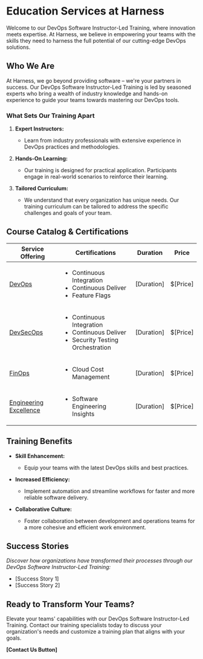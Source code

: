 # Education Services at Harness

Welcome to our DevOps Software Instructor-Led Training, where innovation meets expertise. At Harness, we believe in empowering your teams with the skills they need to harness the full potential of our cutting-edge DevOps solutions.

## Who We Are

At Harness, we go beyond providing software – we're your partners in success. Our DevOps Software Instructor-Led Training is led by seasoned experts who bring a wealth of industry knowledge and hands-on experience to guide your teams towards mastering our DevOps tools.

### What Sets Our Training Apart

1. **Expert Instructors:**
   - Learn from industry professionals with extensive experience in DevOps practices and methodologies.

2. **Hands-On Learning:**
   - Our training is designed for practical application. Participants engage in real-world scenarios to reinforce their learning.

3. **Tailored Curriculum:**
   - We understand that every organization has unique needs. Our training curriculum can be tailored to address the specific challenges and goals of your team.

## Course Catalog & Certifications

| **Service Offering**                       | **Certifications**                                    | **Duration** | **Price** |
|-------------------------------------------|----------------------------------------------------|--------------|-----------|
| [DevOps](Example.com)                      | <ul><li>Continuous Integration</li><li>Continuous Deliver</li><li>Feature Flags</li></ul>                  | [Duration]   | $[Price]   |
| [DevSecOps](Example.com)                        | <ul><li>Continuous Integration</li><li>Continuous Deliver</li><li>Security Testing Orchestration</li></ul>                  | [Duration]   | $[Price]   |
| [FinOps](Example.com)                        | <ul><li>Cloud Cost Management</li></ul>                   | [Duration]   | $[Price]   |
| [Engineering Excellence](Example.com)                        | <ul><li>Software Engineering Insights</li></ul>                 | [Duration]   | $[Price]   |

## Training Benefits

- **Skill Enhancement:**
  - Equip your teams with the latest DevOps skills and best practices.

- **Increased Efficiency:**
  - Implement automation and streamline workflows for faster and more reliable software delivery.

- **Collaborative Culture:**
  - Foster collaboration between development and operations teams for a more cohesive and efficient work environment.

## Success Stories

*Discover how organizations have transformed their processes through our DevOps Software Instructor-Led Training:*

- [Success Story 1]
- [Success Story 2]

## Ready to Transform Your Teams?

Elevate your teams' capabilities with our DevOps Software Instructor-Led Training. Contact our training specialists today to discuss your organization's needs and customize a training plan that aligns with your goals.

**[Contact Us Button]**
